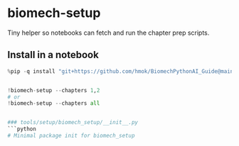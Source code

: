 # biomech-setup

Tiny helper so notebooks can fetch and run the chapter prep scripts.

## Install in a notebook
```python
%pip -q install "git+https://github.com/hmok/BiomechPythonAI_Guide@main#subdirectory=tools/setup"


!biomech-setup --chapters 1,2
# or
!biomech-setup --chapters all


### tools/setup/biomech_setup/__init__.py
```python
# Minimal package init for biomech_setup
